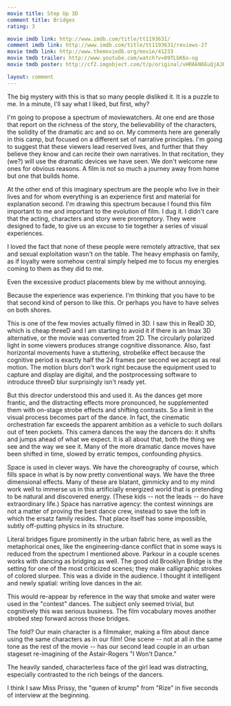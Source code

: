 ```yaml
---
movie title: Step Up 3D
comment title: Bridges
rating: 3

movie imdb link: http://www.imdb.com/title/tt1193631/
comment imdb link: http://www.imdb.com/title/tt1193631/reviews-27
movie tmdb link: http://www.themoviedb.org/movie/41233
movie tmdb trailer: http://www.youtube.com/watch?v=89TLbK6o-og
movie tmdb poster: http://cf2.imgobject.com/t/p/original/vHRAkN6EuQjAJK4DoR50hdYtdew.jpg

layout: comment
---
```


The big mystery with this is that so many people disliked it. It is a puzzle to me. In a minute, I'll say what I liked, but first, why?

I'm going to propose a spectrum of moviewatchers. At one end are those that report on the richness of the story, the believability of the characters, the solidity of the dramatic arc and so on. My comments here are generally in this camp, but focused on a different set of narrative principles. I'm going to suggest that these viewers lead reserved lives, and further that they believe they know and can recite their own narratives. In that recitation, they (we?) will use the dramatic devices we have seen. We don't welcome new ones for obvious reasons. A film is not so much a journey away from home but one that builds home.

At the other end of this imaginary spectrum are the people who live in their lives and for whom everything is an experience first and material for explanation second. I'm drawing this spectrum because I found this film important to me and important to the evolution of film. I dug it. I didn't care that the acting, characters and story were proremptory. They were designed to fade, to give us an excuse to tie together a series of visual experiences.

I loved the fact that none of these people were remotely attractive, that sex and sexual exploitation wasn't on the table. The heavy emphasis on family, as if loyalty were somehow central simply helped me to focus my energies coming to them as they did to me. 

Even the excessive product placements blew by me without annoying.

Because the experience was experience. I'm thinking that you have to be that second kind of person to like this. Or perhaps you have to have selves on both shores.

This is one of the few movies actually filmed in 3D. I saw this in RealD 3D, which is cheap threeD and I am starting to avoid it if there is an Imax 3D alternative, or the movie was converted from 2D. The circularly polarized light in some viewers produces strange cognitive dissonance. Also, fast horizontal movements have a stuttering, strobelike effect because the cognitive period is exactly half the 24 frames per second we accept as real motion. The motion blurs don't work right because the equipment used to capture and display are digital, and the postprocessing software to introduce threeD blur surprisingly isn't ready yet.

But this director understood this and used it. As the dances get more frantic, and the distracting effects more pronounced, he supplemented them with on-stage strobe effects and shifting contrasts. So a limit in the visual process becomes part of the dance. In fact, the cinematic orchestration far exceeds the apparent ambition as a vehicle to such dollars out of teen pockets. This camera dances the way the dancers do: it shifts and jumps ahead of what we expect. It is all about that, both the thing we see and the way we see it. Many of the more dramatic dance moves have been shifted in time, slowed by erratic tempos, confounding physics.

Space is used in clever ways. We have the choreography of course, which fills space in what is by now pretty conventional ways. We have the three dimensional effects. Many of these are blatant, gimmicky and to my mind work well to immerse us in this artificially energized world that is pretending to be natural and discovered energy. (These kids -- not the leads -- do have extraordinary life.) Space has narrative agency: the contest winnings are not a matter of proving the best dance crew, instead to save the loft in which the ersatz family resides. That place itself has some impossible, subtly off-putting physics in its structure. 

Literal bridges figure prominently in the urban fabric here, as well as the metaphorical ones, like the engineering-dance conflict that in some ways is reduced from the spectrum I mentioned above. Parkour in a couple scenes works with dancing as bridging as well. The good old Brooklyn Bridge is the setting for one of the most criticized scenes; they make calligraphic strokes of colored slurpee. This was a divide in the audience. I thought it intelligent and newly spatial: writing love dances in the air.

This would re-appear by reference in the way that smoke and water were used in the "contest" dances. The subject only seemed trivial, but cognitively this was serious business. The film vocabulary moves another strobed step forward across those bridges.

The fold? Our main character is a filmmaker, making a film about dance using the same characters as in our film! One scene -- not at all in the same tone as the rest of the movie -- has our second lead couple in an urban stageset re-imagining of the Astair-Rogers "I Won't Dance."

The heavily sanded, characterless face of the girl lead was distracting, especially contrasted to the rich beings of the dancers.

I think I saw Miss Prissy, the "queen of krump" from "Rize" in five seconds of interview at the beginning.